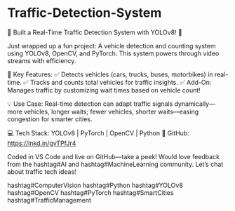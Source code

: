# Traffic-Detection-System
🚀 Built a Real-Time Traffic Detection System with YOLOv8! 🚦

Just wrapped up a fun project: A vehicle detection and counting system using YOLOv8, OpenCV, and PyTorch. This system powers through video streams with efficiency.

🔹 Key Features:
✅ Detects vehicles (cars, trucks, buses, motorbikes) in real-time.
✅ Tracks and counts total vehicles for traffic insights.
✅ Add-On: Manages traffic by customizing wait times based on vehicle count!

💡 Use Case: Real-time detection can adapt traffic signals dynamically—more vehicles, longer waits; fewer vehicles, shorter waits—easing congestion for smarter cities.

💻 Tech Stack: YOLOv8 | PyTorch | OpenCV | Python
🔗 GitHub: https://lnkd.in/gvTPfJr4

Coded in VS Code and live on GitHub—take a peek! Would love feedback from the hashtag#AI and hashtag#MachineLearning community. Let’s chat about traffic tech ideas!

hashtag#ComputerVision hashtag#Python hashtag#YOLOv8 hashtag#OpenCV hashtag#PyTorch hashtag#SmartCities hashtag#TrafficManagement

